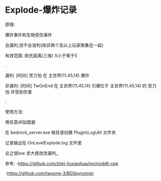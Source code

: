 # Explode-爆炸记录

原理:

爆炸事件和生物受伤事件

会漏判,但不会误判(除非两个及以上玩家聚集在一起)

有效范围: 欧氏距离(三维)  X小于等于5

.

漏判:    [时间] 苦力怕 在 主世界(11,45,14) 爆炸

非漏判:  [时间] TwOnEnd 在 主世界(11,45,14) 引爆位于 主世界(11,45,14) 的 苦力怕 并受到伤害

.

使用方法:

用任意dll加载器

在 bedrock_server.exe 根目录创建 Plugin\Log\All 文件夹

记录输出在 OnLevelExplode.log 文件里

总之很low
求大佬改改漏判,,

参考:
-https://github.com/zhkj-liuxiaohua/mcmoddll-cpp

-https://github.com/twoone-3/BDSpyrunner
